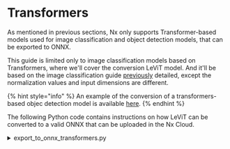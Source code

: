 # Transformers

As mentioned in previous sections, Nx only supports Transformer-based models used for image classification and object detection models, that can be exported to ONNX.

This guide is limited only to image classification models based on Transformers, where we'll cover the conversion LeViT model. And it'll be based on the image classification guide [previously](image-classification.md) detailed, except the normalization values and input dimensions are different.

{% hint style="info" %}
An example of the conversion of a transformers-based objec detection model is available [here](yolos.md).
{% endhint %}

The following Python code contains instructions on how LeViT can be converted to a valid ONNX that can be uploaded in the Nx Cloud.

<details>

<summary>export_to_onnx_transformers.py</summary>

```python
import json
from os.path import join, dirname, abspath

import onnx
import sclblonnx as so
import timm
import torch
from torch import nn
from onnxsim import simplify

PATH = dirname(abspath(__file__))

model_name = 'vit_tiny_r_s16_p8_224.augreg_in21k_ft_in1k'
classes = ['tench', 'goldfish', 'greate white shark']  # Replace with the classes that the model was trained on.
concatenated_classes = ';'.join([f'{i}:{c}' for i, c in enumerate(classes)])
onnx_opset_version = 14
output_onnx_path = join(PATH, f'{model_name}.onnx')

input_width = 224  # Replace with your input width
input_height = 224  # Replace with your input height
model_means = [0.4850, 0.4560, 0.4060]  # Replace with your model means
model_means = [255 * m for m in model_means]  # Convert to 0-255 range
model_stds = [0.2290, 0.2240, 0.2250]  # Replace with your model standard deviations
model_stds = [255 * s for s in model_stds]  # Convert to 0-255 range

# Define the model since the model's output needs to be softmaxed
class Model(nn.Module):
    def __init__(self):
        super(Model, self).__init__()
        self.model = timm.create_model(model_name, pretrained=True)
        self.sotfmax = nn.Softmax(dim=1)

    def forward(self, x):
        x = self.model(x)
        x = self.sotfmax(x)
        return x

# Load the model
model = Model()
# Set the model to evaluation mode
model.eval()
# get model specific transforms (normalization, resize)
data_config = timm.data.resolve_model_data_config(model)
transforms = timm.data.create_transform(**data_config, is_training=False)
print(transforms)  # NOTE: Examine the input width & height, means and stds in the transforms

# Define onnx IO names
input_names = ['image-']
output_names = [f'scores-{concatenated_classes}']
dummy_input = torch.randn(1, 3, input_width, input_height)

# Export model to ONNX
torch.onnx.export(model, dummy_input, output_onnx_path,
                  input_names=input_names, output_names=output_names,
                  opset_version=onnx_opset_version)

# Update the ONNX description
graph = so.graph_from_file(output_onnx_path)
# Add the model means and standard deviations to the ONNX graph description,
# because that's used by the toolchain to populate some settings.
graph.doc_string = json.dumps({'means': model_means, 'vars': model_stds}, default=lambda x: round(x, 2))
so.graph_to_file(graph, output_onnx_path, onnx_opset_version=onnx_opset_version)

# Simplify the ONNX model
# This step is optional, but it is recommended to reduce the size of the model
# optimize the model for inference
try:
    model = onnx.load(output_onnx_path)
    model, check = simplify(model, check_n=10)
    assert check, "Couldn't simplify the ONNX model"
    onnx.save_model(model, output_onnx_path)
except Exception as e:
    print(f'Simplification failed: {e}')
    exit(1)
```

</details>
